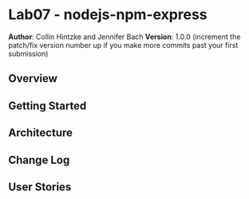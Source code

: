 # Lab07 - nodejs-npm-express

**Author**: Collin Hintzke  and Jennifer Bach
**Version**: 1.0.0 (increment the patch/fix version number up if you make more commits past your first submission)

## Overview
<!--A blog site that automatically updates when user submits a new article. -->

## Getting Started
<!--Open IP address 209-210-157-165 in the browser.  Navigate around the website to read and create articles. -->

## Architecture
<!-- Languages used: HTML, CSS, Javascript.
Libaries used: jQuery, handlebars, node.js, express and marked.js.-->

## Change Log
<!--

01-01-2001 9:30am - Added information to create the server.

04-18-2018 10:37am - Answered the questions/comments in the starter code.

## Credits and Collaborations
<!-- Credit goes to the TAs for their assistance. -->

## User Stories
<!--Initialize the project with npm init, which creates package.json and package-lock.json files. Don't forget to add node_modules to your .gitignore file!

As a developer, I want to use the ExpressJS framework to set up a server file to handle HTTP requests and deliver responses.

As a user, I want to access the form directly so I can easily add new articles.
As a user, I want feedback if I have made an error so that I can make sure to always access the correct URL. -->